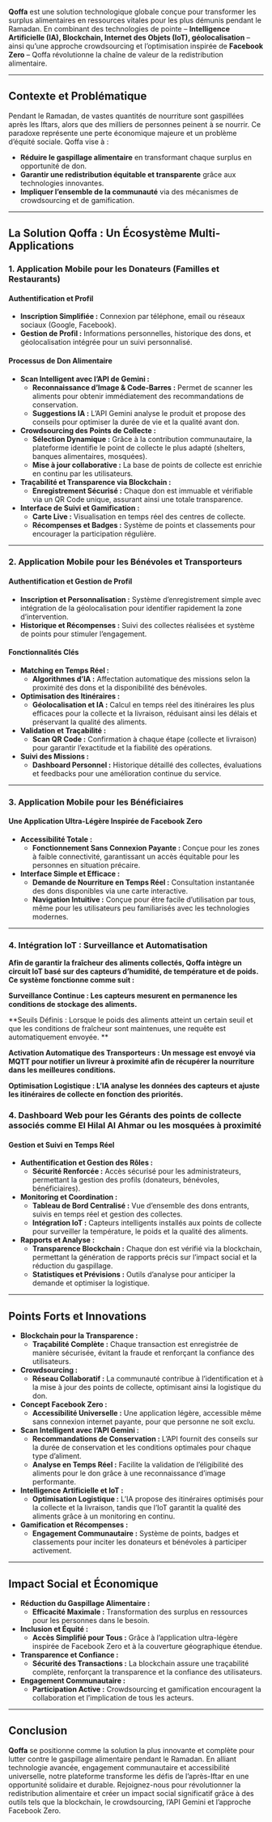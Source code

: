
**Qoffa** est une solution technologique globale conçue pour transformer les surplus alimentaires en ressources vitales pour les plus démunis pendant le Ramadan. En combinant des technologies de pointe – **Intelligence Artificielle (IA), Blockchain, Internet des Objets (IoT), géolocalisation** – ainsi qu’une approche crowdsourcing et l’optimisation inspirée de **Facebook Zero** – Qoffa révolutionne la chaîne de valeur de la redistribution alimentaire.

---

## Contexte et Problématique

Pendant le Ramadan, de vastes quantités de nourriture sont gaspillées après les Iftars, alors que des milliers de personnes peinent à se nourrir. Ce paradoxe représente une perte économique majeure et un problème d’équité sociale. Qoffa vise à :

- **Réduire le gaspillage alimentaire** en transformant chaque surplus en opportunité de don.
- **Garantir une redistribution équitable et transparente** grâce aux technologies innovantes.
- **Impliquer l’ensemble de la communauté** via des mécanismes de crowdsourcing et de gamification.

---

## La Solution Qoffa : Un Écosystème Multi-Applications

### 1. Application Mobile pour les Donateurs (Familles et Restaurants)

#### Authentification et Profil

- **Inscription Simplifiée :** Connexion par téléphone, email ou réseaux sociaux (Google, Facebook).
- **Gestion de Profil :** Informations personnelles, historique des dons, et géolocalisation intégrée pour un suivi personnalisé.

#### Processus de Don Alimentaire

- **Scan Intelligent avec l’API de Gemini :**
  - **Reconnaissance d’Image & Code-Barres :** Permet de scanner les aliments pour obtenir immédiatement des recommandations de conservation.
  - **Suggestions IA :** L’API Gemini analyse le produit et propose des conseils pour optimiser la durée de vie et la qualité avant don.
- **Crowdsourcing des Points de Collecte :**
  - **Sélection Dynamique :** Grâce à la contribution communautaire, la plateforme identifie le point de collecte le plus adapté (shelters, banques alimentaires, mosquées).
  - **Mise à jour collaborative :** La base de points de collecte est enrichie en continu par les utilisateurs.
- **Traçabilité et Transparence via Blockchain :**
  - **Enregistrement Sécurisé :** Chaque don est immuable et vérifiable via un QR Code unique, assurant ainsi une totale transparence.
- **Interface de Suivi et Gamification :**
  - **Carte Live :** Visualisation en temps réel des centres de collecte.
  - **Récompenses et Badges :** Système de points et classements pour encourager la participation régulière.

---

### 2. Application Mobile pour les Bénévoles et Transporteurs

#### Authentification et Gestion de Profil

- **Inscription et Personnalisation :** Système d’enregistrement simple avec intégration de la géolocalisation pour identifier rapidement la zone d’intervention.
- **Historique et Récompenses :** Suivi des collectes réalisées et système de points pour stimuler l’engagement.

#### Fonctionnalités Clés

- **Matching en Temps Réel :**
  - **Algorithmes d’IA :** Affectation automatique des missions selon la proximité des dons et la disponibilité des bénévoles.
- **Optimisation des Itinéraires :**
  - **Géolocalisation et IA :** Calcul en temps réel des itinéraires les plus efficaces pour la collecte et la livraison, réduisant ainsi les délais et préservant la qualité des aliments.
- **Validation et Traçabilité :**
  - **Scan QR Code :** Confirmation à chaque étape (collecte et livraison) pour garantir l’exactitude et la fiabilité des opérations.
- **Suivi des Missions :**
  - **Dashboard Personnel :** Historique détaillé des collectes, évaluations et feedbacks pour une amélioration continue du service.

---

### 3. Application Mobile pour les Bénéficiaires

#### Une Application Ultra-Légère Inspirée de Facebook Zero

- **Accessibilité Totale :**
  - **Fonctionnement Sans Connexion Payante :** Conçue pour les zones à faible connectivité, garantissant un accès équitable pour les personnes en situation précaire.
- **Interface Simple et Efficace :**
  - **Demande de Nourriture en Temps Réel :** Consultation instantanée des dons disponibles via une carte interactive.
  - **Navigation Intuitive :** Conçue pour être facile d’utilisation par tous, même pour les utilisateurs peu familiarisés avec les technologies modernes.

---
### 4. Intégration IoT : Surveillance et Automatisation

**Afin de garantir la fraîcheur des aliments collectés, Qoffa intègre un circuit IoT basé sur des capteurs d’humidité, de température et de poids. Ce système fonctionne comme suit :**

**Surveillance Continue : Les capteurs mesurent en permanence les conditions de stockage des aliments.**

**Seuils Définis : Lorsque le poids des aliments atteint un certain seuil et que les conditions de fraîcheur sont maintenues, une requête est automatiquement envoyée. ** 

**Activation Automatique des Transporteurs : Un message est envoyé via MQTT pour notifier un livreur à proximité afin de récupérer la nourriture dans les meilleures conditions.**

**Optimisation Logistique : L’IA analyse les données des capteurs et ajuste les itinéraires de collecte en fonction des priorités.**
### 4. Dashboard Web pour les Gérants des points de collecte associés comme El Hilal Al Ahmar ou les mosquées à proximité

#### Gestion et Suivi en Temps Réel

- **Authentification et Gestion des Rôles :**
  - **Sécurité Renforcée :** Accès sécurisé pour les administrateurs, permettant la gestion des profils (donateurs, bénévoles, bénéficiaires).
- **Monitoring et Coordination :**
  - **Tableau de Bord Centralisé :** Vue d’ensemble des dons entrants, suivis en temps réel et gestion des collectes.
  - **Intégration IoT :** Capteurs intelligents installés aux points de collecte pour surveiller la température, le poids et la qualité des aliments.
- **Rapports et Analyse :**
  - **Transparence Blockchain :** Chaque don est vérifié via la blockchain, permettant la génération de rapports précis sur l’impact social et la réduction du gaspillage.
  - **Statistiques et Prévisions :** Outils d’analyse pour anticiper la demande et optimiser la logistique.

---

## Points Forts et Innovations

- **Blockchain pour la Transparence :**
  - **Traçabilité Complète :** Chaque transaction est enregistrée de manière sécurisée, évitant la fraude et renforçant la confiance des utilisateurs.
- **Crowdsourcing :**
  - **Réseau Collaboratif :** La communauté contribue à l’identification et à la mise à jour des points de collecte, optimisant ainsi la logistique du don.
- **Concept Facebook Zero :**
  - **Accessibilité Universelle :** Une application légère, accessible même sans connexion internet payante, pour que personne ne soit exclu.
- **Scan Intelligent avec l’API Gemini :**
  - **Recommandations de Conservation :** L’API fournit des conseils sur la durée de conservation et les conditions optimales pour chaque type d’aliment.
  - **Analyse en Temps Réel :** Facilite la validation de l’éligibilité des aliments pour le don grâce à une reconnaissance d’image performante.
- **Intelligence Artificielle et IoT :**
  - **Optimisation Logistique :** L’IA propose des itinéraires optimisés pour la collecte et la livraison, tandis que l’IoT garantit la qualité des aliments grâce à un monitoring en continu.
- **Gamification et Récompenses :**
  - **Engagement Communautaire :** Système de points, badges et classements pour inciter les donateurs et bénévoles à participer activement.

---

## Impact Social et Économique

- **Réduction du Gaspillage Alimentaire :**
  - **Efficacité Maximale :** Transformation des surplus en ressources pour les personnes dans le besoin.
- **Inclusion et Équité :**
  - **Accès Simplifié pour Tous :** Grâce à l’application ultra-légère inspirée de Facebook Zero et à la couverture géographique étendue.
- **Transparence et Confiance :**
  - **Sécurité des Transactions :** La blockchain assure une traçabilité complète, renforçant la transparence et la confiance des utilisateurs.
- **Engagement Communautaire :**
  - **Participation Active :** Crowdsourcing et gamification encouragent la collaboration et l’implication de tous les acteurs.

---

## Conclusion

**Qoffa** se positionne comme la solution la plus innovante et complète pour lutter contre le gaspillage alimentaire pendant le Ramadan. En alliant technologie avancée, engagement communautaire et accessibilité universelle, notre plateforme transforme les défis de l’après-Iftar en une opportunité solidaire et durable. Rejoignez-nous pour révolutionner la redistribution alimentaire et créer un impact social significatif grâce à des outils tels que la blockchain, le crowdsourcing, l’API Gemini et l’approche Facebook Zero.
